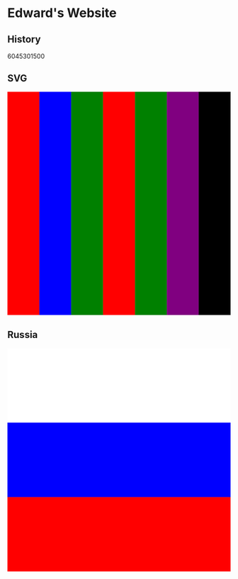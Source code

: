 # Edward's Website

## History
6045301500

## SVG
![Learning SVG](pic1.svg)

## Russia
![Russia](Russia.svg)
